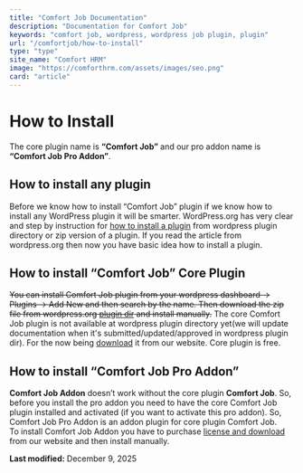 ```yaml
---
title: "Comfort Job Documentation"
description: "Documentation for Comfort Job"
keywords: "comfort job, wordpress, wordpress job plugin, plugin"
url: "/comfortjob/how-to-install"
type: "type"
site_name: "Comfort HRM"
image: "https://comforthrm.com/assets/images/seo.png"
card: "article"
---
```

# How to Install

The core plugin name is **“Comfort Job”** and our pro addon name is **“Comfort Job Pro Addon”**.

## How to install any plugin

Before we know how to install “Comfort Job” plugin if we know how to install any WordPress plugin it will be smarter. WordPress.org has very clear and step by instruction for [how to install a plugin](https://wordpress.org/documentation/article/manage-plugins/#installing-plugins-1) from wordpress plugin directory or zip version of a plugin. If you read the article from wordpress.org then now you have basic idea how to install a plugin.

## How to install “Comfort Job” Core Plugin

~~You can install Comfort Job plugin from your wordpress dashboard -> Plugins -> Add New and then search by the name. Then download the zip file from wordpress.org [plugin dir](https://wordpress.org/plugins/comfortjob/) and install manually.~~
The core Comfort Job plugin is not available at wordpress plugin directory yet(we will update documentation when it's submitted/updated/approved in wordpress plugin dir). For the now being [download](https://comforthrm.com/product/comfort-job-wordpress-job-board-plugin#downloadarea) it from our website. Core plugin is free.

## How to install “Comfort Job Pro Addon”

**Comfort Job Addon** doesn’t work without the core plugin **Comfort Job**. So, before you install the pro addon you need to have the core Comfort Job plugin installed and activated (if you want to activate this pro addon). So, Comfort Job Pro Addon is an addon plugin for core plugin Comfort Job.  
To install Comfort Job Addon you have to purchase [license and download](https://comforthrm.com/product/comfort-job-wordpress-job-board-plugin#downloadarea) from our website and then install manually.

**Last modified:** December 9, 2025